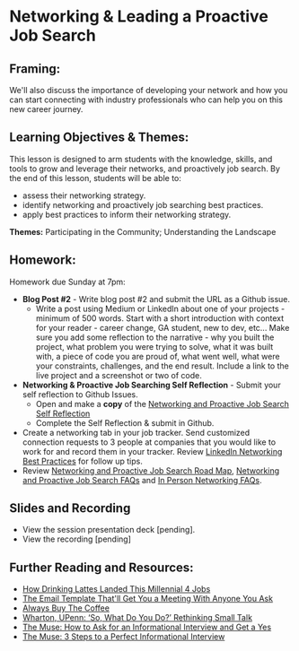 # Networking & Leading a Proactive Job Search

## Framing: 
We'll also discuss the importance of developing your network and how you can start connecting with industry professionals who can help you on this new career journey.

## Learning Objectives & Themes:
This lesson is designed to arm students with the knowledge, skills, and tools to grow and leverage their networks, and proactively job search.
By the end of this lesson, students will be able to:
- assess their networking strategy.
- identify networking and proactively job searching best practices.
- apply best practices to inform their networking strategy.

**Themes:** Participating in the Community; Understanding the Landscape

## Homework:
Homework due Sunday at 7pm: 
- **Blog Post #2** - Write blog post #2 and submit the URL as a Github issue.  
  -  Write a post using Medium or LinkedIn about one of your projects - minimum of 500 words. Start with a short introduction with context for your reader - career change, GA student, new to dev, etc... Make sure you add some reflection to the narrative - why you built the project, what problem you were trying to solve, what it was built with, a piece of code you are proud of, what went well, what were your constraints, challenges, and the end result. Include a link to the live project and a screenshot or two of code.
- **Networking & Proactive Job Searching Self Reflection** - Submit your self reflection to Github Issues. 
   - Open and make a **copy** of the [Networking and Proactive Job Search Self Reflection](https://docs.google.com/document/d/1HfBvj2iWThuNyKb-LCIiL41W_cba6zv5l60CLjQmVaA/edit?usp=sharing)
   - Complete the Self Reflection & submit in Github.
- Create a networking tab in your job tracker. Send customized connection requests to 3 people at companies that you would like to work for and record them in your tracker. Review [LinkedIn Networking Best Practices](https://docs.google.com/document/d/1yIjOzckLUCwpvX_q3BHx2O3Qzoc5SP44i21HiX34e7o/edit?usp=sharing) for follow up tips.
- Review [Networking and Proactive Job Search Road Map](https://docs.google.com/document/d/1rb7p4BKTR0_m7w4_u8BQBmtJjpTFUWH8OrL7H-mXf7Q/edit?usp=sharing), [Networking and Proactive Job Search FAQs](https://docs.google.com/document/d/1WmgF4zgBVBqmky0d9LACgUFkR0M0CU5QxndSm5xDjdM/edit?usp=sharing) and [In Person Networking FAQs](https://docs.google.com/document/d/1-1tlggf56crruFTk6tk-_0DFFsEqMCyvdCvZBlC9gXY/edit?usp=sharing). 

## Slides and Recording 
- View the session presentation deck [pending].
- View the recording [pending]

## Further Reading and Resources: 
- [How Drinking Lattes Landed This Millennial 4 Jobs](http://www.sparkvisionnow.com/how-drinking-lattes-landed-this-millennial-4-jobs/)
- [The Email Template That'll Get You a Meeting With Anyone You Ask](https://www.themuse.com/advice/introducing-the-email-template-thatll-get-you-a-meeting-with-anyone-you-ask)
- [Always Buy The Coffee](https://austinstartups.com/always-buy-the-coffee-d1af1790e747)
- [Wharton, UPenn: ‘So, What Do You Do?’ Rethinking Small Talk](http://knowledge.wharton.upenn.edu/article/so-what-do-you-do-rethinking-small-talk/?utm_source=Sailthru&utm_medium=email&utm_campaign=%2A%20New%20BOTW%20Template%2011/8/15&utm_term=Sunday%20-%20Best%20of%20The%20Web)
- [The Muse: How to Ask for an Informational Interview and Get a Yes](https://www.themuse.com/advice/how-to-ask-for-an-informational-interview-and-get-a-yes)
- [The Muse: 3 Steps to a Perfect Informational Interview](https://www.themuse.com/advice/3-steps-to-a-perfect-informational-interview)
